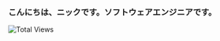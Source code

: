 ### こんにちは、ニックです。ソフトウェアエンジニアです。

![Total Views](https://komarev.com/ghpvc/?username=garbalau-github&color=red)
